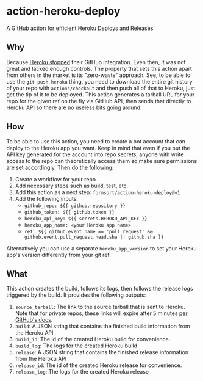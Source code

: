 # action-heroku-deploy

A GitHub action for efficient Heroku Deploys and Releases

## Why

Because [Heroku stopped](https://status.heroku.com/incidents/2413) their GitHub integration. Even then, it was not great and lacked enough controls.
The property that sets this action apart from others in the market is its "zero-waste" approach. See, to be able to use the `git push heroku` thing,
you need to download the entire git history of your repo with `actions/checkout` and then push all of that to Heroku, just get the tip of it to be
deployed. This action generates a tarball URL for your repo for the given ref on the fly via GitHub API, then sends that directly to Heroku API so
there are no useless bits going around.

## How

To be able to use this action, you need to create a bot account that can deploy to the Heroku app you want. Keep in mind that even if you put the
API key generated for the account into repo secrets, anyone with write access to the repo can theoretically access them so make sure permissions
are set accordingly. Then do the following:

1. Create a workflow for your repo
1. Add necessary steps such as build, test, etc.
1. Add this action as a next step: `formsort/action-heroku-deploy@v1`
1. Add the following inputs:
   - `github_repo: ${{ github.repository }}`
   - `github_token: ${{ github.token }}`
   - `heroku_api_key: ${{ secrets.HEROKU_API_KEY }}`
   - `heroku_app_name: <your Heroku app name>`
   - `ref: ${{ github.event_name == 'pull_request' && github.event.pull_request.head.sha || github.sha }}`

Alternatively you can use a separate `heroku_app_version` to set your Heroku app's version differently from your git ref.

## What

This action creates the build, follows its logs, then follows the release logs triggered by the build. It provides the following outputs:

1. `source_tarball`: The link to the source tarball that is sent to Heroku. Note that for private repos, these links will expire after 5 minutes [per GitHub's docs](https://docs.github.com/en/rest/repos/contents#download-a-repository-archive-tar).
1. `build`: A JSON string that contains the finished build information from the Heroku API
1. `build_id`: The id of the created Heroku build for convenience.
1. `build_log`: The logs for the created Heroku build
1. `release`: A JSON string that contains the finished release information from the Heroku API
1. `release_id`: The id of the created Heroku release for convenience.
1. `release_log`: The logs for the created Heroku release

